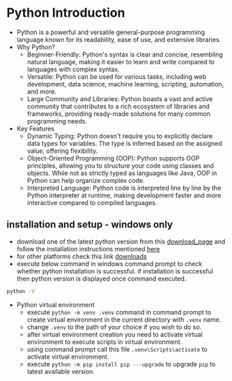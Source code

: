 # Python Introduction

- Python is a powerful and versatile general-purpose programming language known for its readability, ease of use, and extensive libraries.
- Why Python?
  - Beginner-Friendly: Python's syntax is clear and concise, resembling natural language, making it easier to learn and write compared to languages with complex syntax.
  - Versatile: Python can be used for various tasks, including web development, data science, machine learning, scripting, automation, and more.
  - Large Community and Libraries: Python boasts a vast and active community that contributes to a rich ecosystem of libraries and frameworks, providing ready-made solutions for many common programming needs.
- Key Features
  - Dynamic Typing: Python doesn't require you to explicitly declare data types for variables. The type is inferred based on the assigned value, offering flexibility.
  - Object-Oriented Programming (OOP): Python supports OOP principles, allowing you to structure your code using classes and objects. While not as strictly typed as languages like Java, OOP in Python can help organize complex code.
  - Interpreted Language: Python code is interpreted line by line by the Python interpreter at runtime, making development faster and more interactive compared to compiled languages.

## installation and setup - windows only

- download one of the latest python version from this [download_page](https://www.python.org/downloads/windows/) and follow the installation instructions mentioned [here](https://docs.python.org/3/using/windows.html#the-full-installer)
- for other platforms check this link [downloads](https://www.python.org/downloads/)
- execute below command in windows command prompt to check whether python installation is successful. if installation is successful then python version is displayed once command executed.

```bash
python -V
```

- Python virtual environment
  - execute `python -m venv .venv` command in command prompt to create virtual environment in the current directory with `.venv` name.
  - change `.venv` to the path of your choice if you wish to do so.
  - after virtual environment creation you need to activate virtual environment to execute scripts in virtual environment.
  - using command prompt call this file `.venv\Scripts\activate` to activate virtual environment.
  - execute `python -m pip install pip ---upgrade` to upgrade `pip` to latest available version.
